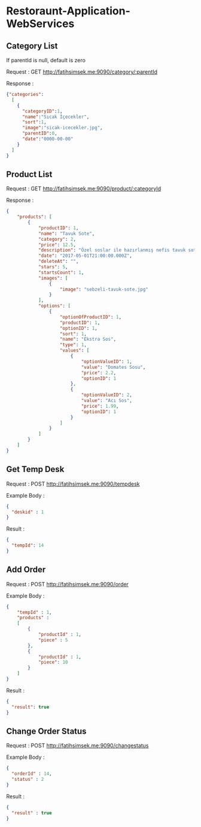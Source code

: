# Restoraunt-Application-WebServices

## Category List
If parentId is null, default is zero

Request : GET http://fatihsimsek.me:9090/category/:parentId

Response :
```json
{"categories":
  [
    {
      "categoryID":1,
      "name":"Sıcak İçecekler",
      "sort":1,
      "image":"sicak-icecekler.jpg",
      "parentID":0,
      "date":"0000-00-00"
    }
  ]
}
```

## Product List 

Request : GET http://fatihsimsek.me:9090/product/:categoryId

Response :
```json
{
    "products": [
        {
            "productID": 1,
            "name": "Tavuk Sote",
            "category": 2,
            "price": 12.5,
            "description": "Özel soslar ile hazırlanmış nefis tavuk sote",
            "date": "2017-05-01T21:00:00.000Z",
            "deleteAt": "",
            "stars": 5,
            "startsCount": 1,
            "images": [
                {
                    "image": "sebzeli-tavuk-sote.jpg"
                }
            ],
            "options": [
                {
                    "optionOfProductID": 1,
                    "productID": 1,
                    "optionID": 1,
                    "sort": 1,
                    "name": "Ekstra Sos",
                    "type": 1,
                    "values": [
                        {
                            "optionValueID": 1,
                            "value": "Domates Sosu",
                            "price": 2.2,
                            "optionID": 1
                        },
                        {
                            "optionValueID": 2,
                            "value": "Acı Sos",
                            "price": 1.99,
                            "optionID": 1
                        }
                    ]
                }
            ]
        }
    ]
}
```
## Get Temp Desk

Request : POST http://fatihsimsek.me:9090/tempdesk

Example Body : 
```json
{
  "deskid" : 1 
}
```

Result : 
```json
{
  "tempId": 14
}
```

## Add Order

Request : POST http://fatihsimsek.me:9090/order

Example Body : 
```json
{
	"tempId" : 1,
	"products" :
	[
		{
			"productId" : 1,
			"piece" : 5
		},
		{
			"productId" : 1,
			"piece": 10
		}
	]
}
```

Result : 
```json
{
  "result": true
}
```

## Change Order Status

Request : POST http://fatihsimsek.me:9090/changestatus

Example Body : 
```json
{
  "orderId" : 14,
  "status" : 2
}
```

Result :
```json
{
  "result" : true
}
```

